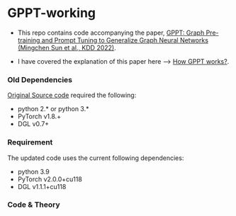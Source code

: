 # GPPT-working

- This repo contains code accompanying the paper, 	[GPPT: Graph Pre-training and Prompt Tuning to Generalize Graph Neural Networks (Mingchen Sun et al., KDD 2022)](https://dl.acm.org/doi/abs/10.1145/3534678.3539249).

- I have covered the explanation of this paper here --> [How GPPT works?](https://pratzohol.github.io/MindML/Notes/Graph_Neural_Networks/icl-over-graphs-GPPT/). 

### Old Dependencies
[Original Source code](https://github.com/MingChen-Sun/GPPT) required the following:
* python 2.\* or python 3.\*
* PyTorch v1.8.+
* DGL v0.7+

### Requirement
The updated code uses the current following dependencies:
- python 3.9
- PyTorch v2.0.0+cu118
- DGL v1.1.1+cu118

### Code & Theory

